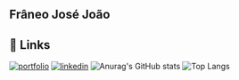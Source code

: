 ##  Frâneo José João
## 🔗 Links
[![portfolio](https://img.shields.io/badge/my_portfolio-000?style=for-the-badge&logo=ko-fi&logoColor=white)](https://franeojosejoao.github.io/Personal-Portfolio/)
[![linkedin](https://img.shields.io/badge/linkedin-0A66C2?style=for-the-badge&logo=linkedin&logoColor=white)](https://www.linkedin.com/in/franeo-jo%C3%A3o-478630304/)
![Anurag's GitHub stats](https://github-readme-stats.vercel.app/api?username=FraneoJJ&theme=transparent&show_icons=true)
![Top Langs](https://github-readme-stats.vercel.app/api/top-langs/?username=FraneoJJ&hide_progress=true)
